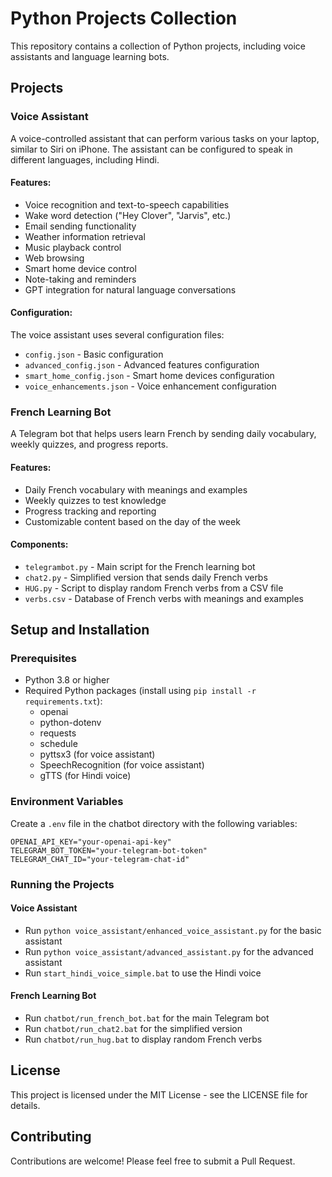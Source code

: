 # Python Projects Collection

This repository contains a collection of Python projects, including voice assistants and language learning bots.

## Projects

### Voice Assistant

A voice-controlled assistant that can perform various tasks on your laptop, similar to Siri on iPhone. The assistant can be configured to speak in different languages, including Hindi.

#### Features:
- Voice recognition and text-to-speech capabilities
- Wake word detection ("Hey Clover", "Jarvis", etc.)
- Email sending functionality
- Weather information retrieval
- Music playback control
- Web browsing
- Smart home device control
- Note-taking and reminders
- GPT integration for natural language conversations

#### Configuration:
The voice assistant uses several configuration files:
- `config.json` - Basic configuration
- `advanced_config.json` - Advanced features configuration
- `smart_home_config.json` - Smart home devices configuration
- `voice_enhancements.json` - Voice enhancement configuration

### French Learning Bot

A Telegram bot that helps users learn French by sending daily vocabulary, weekly quizzes, and progress reports.

#### Features:
- Daily French vocabulary with meanings and examples
- Weekly quizzes to test knowledge
- Progress tracking and reporting
- Customizable content based on the day of the week

#### Components:
- `telegrambot.py` - Main script for the French learning bot
- `chat2.py` - Simplified version that sends daily French verbs
- `HUG.py` - Script to display random French verbs from a CSV file
- `verbs.csv` - Database of French verbs with meanings and examples

## Setup and Installation

### Prerequisites
- Python 3.8 or higher
- Required Python packages (install using `pip install -r requirements.txt`):
  - openai
  - python-dotenv
  - requests
  - schedule
  - pyttsx3 (for voice assistant)
  - SpeechRecognition (for voice assistant)
  - gTTS (for Hindi voice)

### Environment Variables
Create a `.env` file in the chatbot directory with the following variables:
```
OPENAI_API_KEY="your-openai-api-key"
TELEGRAM_BOT_TOKEN="your-telegram-bot-token"
TELEGRAM_CHAT_ID="your-telegram-chat-id"
```

### Running the Projects

#### Voice Assistant
- Run `python voice_assistant/enhanced_voice_assistant.py` for the basic assistant
- Run `python voice_assistant/advanced_assistant.py` for the advanced assistant
- Run `start_hindi_voice_simple.bat` to use the Hindi voice

#### French Learning Bot
- Run `chatbot/run_french_bot.bat` for the main Telegram bot
- Run `chatbot/run_chat2.bat` for the simplified version
- Run `chatbot/run_hug.bat` to display random French verbs

## License

This project is licensed under the MIT License - see the LICENSE file for details.

## Contributing

Contributions are welcome! Please feel free to submit a Pull Request.
